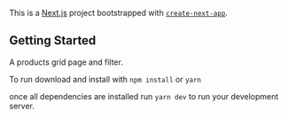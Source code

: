 This is a [Next.js](https://nextjs.org/) project bootstrapped with [`create-next-app`](https://github.com/vercel/next.js/tree/canary/packages/create-next-app).

## Getting Started

A products grid page and filter.

To run download and install with 
```npm install```
or
```yarn```

once all dependencies are installed run 
```yarn dev```
to run your development server.
